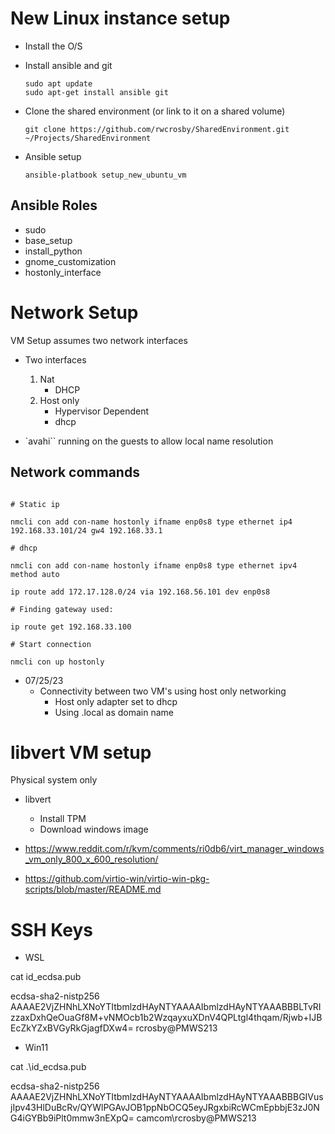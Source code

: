 # New Linux instance setup

- Install the O/S

- Install ansible and git

    ```
    sudo apt update
    sudo apt-get install ansible git
    ```

- Clone the shared environment (or link to it on a shared volume)

    `git clone https://github.com/rwcrosby/SharedEnvironment.git ~/Projects/SharedEnvironment`

- Ansible setup

    `ansible-platbook setup_new_ubuntu_vm`

## Ansible Roles

- sudo
- base_setup
- install_python
- gnome_customization
- hostonly_interface

# Network Setup

VM Setup assumes two network interfaces

- Two interfaces
    1. Nat
        - DHCP
    2. Host only 
        - Hypervisor Dependent
        - dhcp

- `avahi`` running on the guests to allow local name resolution


## Network commands

```shell

# Static ip

nmcli con add con-name hostonly ifname enp0s8 type ethernet ip4 192.168.33.101/24 gw4 192.168.33.1

# dhcp

nmcli con add con-name hostonly ifname enp0s8 type ethernet ipv4 method auto

ip route add 172.17.128.0/24 via 192.168.56.101 dev enp0s8

# Finding gateway used:

ip route get 192.168.33.100

# Start connection

nmcli con up hostonly

```

- 07/25/23
    - Connectivity between two VM's using host only networking
        - Host only adapter set to dhcp
        - Using .local as domain name


# libvert VM setup

Physical system only

- libvert
    - Install TPM
    - Download windows image

- https://www.reddit.com/r/kvm/comments/ri0db6/virt_manager_windows_vm_only_800_x_600_resolution/

- https://github.com/virtio-win/virtio-win-pkg-scripts/blob/master/README.md


# SSH Keys

- WSL

cat id_ecdsa.pub

ecdsa-sha2-nistp256 AAAAE2VjZHNhLXNoYTItbmlzdHAyNTYAAAAIbmlzdHAyNTYAAABBBLTvRIzzaxDxhQeOuaGf8M+vNMOcb1b2WzqayxuXDnV4QPLtgl4thqam/Rjwb+IJBEcZkYZxBVGyRkGjagfDXw4= rcrosby@PMWS213

- Win11

cat .\id_ecdsa.pub


ecdsa-sha2-nistp256 AAAAE2VjZHNhLXNoYTItbmlzdHAyNTYAAAAIbmlzdHAyNTYAAABBBGIVusjIpv43HlDuBcRv/QYWlPGAvJOB1ppNbOCQ5eyJRgxbiRcWCmEpbbjE3zJ0NG4iGYBb9iPlt0mmw3nEXpQ= camcom\rcrosby@PMWS213
